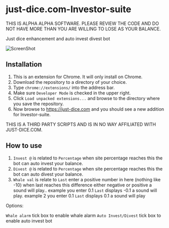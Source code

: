 just-dice.com-Investor-suite
============================

THIS IS ALPHA ALPHA SOFTWARE. PLEASE REVIEW THE CODE AND DO NOT HAVE MORE THAN YOU ARE WILLING TO LOSE AS YOUR BALANCE.

Just dice enhancement and auto invest divest bot

![ScreenShot](https://raw.github.com/CriticalNix/Snippets/master/IMAGES/investor2.jpg)


Installation
------------

1. This is an extension for Chrome. It will only install on Chrome.
2. Download the repository to a directory of your choice.
2. Type `chrome://extensions/` into the address bar.
3. Make sure `Developer Mode` is checked in the upper right.
4. Click `Load unpacked extensions...` and browse to the directory where you save the repository.
5. Now browse to https://just-dice.com and you should see a new addition for Investor-suite.

THIS IS A THIRD PARTY SCRIPTS AND IS IN NO WAY AFFILIATED WITH JUST-DICE.COM.

How to use
----------


1. `Invest @` is related to `Percentage` when site percentage reaches this the bot can auto invest your balance.
2. `Divest @` is related to `Percentage` when site percentage reaches this the bot can auto divest your balance.
3. `Whale val` is relate to `Last` enter a positive number in here (nothing like -10) when last reaches this difference either negative or positive a sound will play.. example you enter 0.1 `Last` displays -0.1 a sound will play. example 2 you enter 0.1 `Last` displays 0.1 a sound will play

Options:

`Whale alarm` tick box to enable whale alarm
`Auto Invest/Divest` tick box to enable auto invest bot